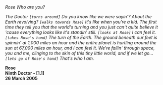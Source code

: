 _Rose_ _Who are you?_

_The Doctor_ _`[turns around]` Do you know like we were sayin'? About the Earth revolving? `[walks towards Rose]` It's like when you're a kid. The first time they tell you that the world's turning and you just can't quite believe it 'cause everything looks like it's standin' still. `[looks at Rose]` I can feel it. `[takes Rose's hand]` The turn of the Earth. The ground beneath our feet is spinnin' at 1,000 miles an hour and the entire planet is hurtling around the sun at 67,000 miles an hour, and I can feel it. We're fallin' through space, you and me, clinging to the skin of this tiny little world, and if we let go... `[lets go of Rose's hand]` That's who I am._

**Rose  
Ninth Doctor - [1.1]  
26 March 2005**